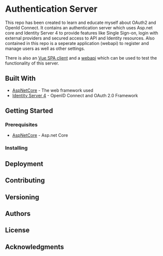 # Authentication Server

This repo has been created to learn and educate myself about OAuth2 and OpenId Connect. It contains an authentication server which uses Asp.net core and Identity Server 4 to provide features like Single Sign-on, login with external providers and secured access to API and Identity resources. Also contained in this repo is a seperate application (webapi) to register and manage users as well as other settings.

There is also an <a href="https://github.com/latsic/vue_oidc_client">Vue SPA client</a> and a <a href="https://github.com/latsic/idApi1">webapi</a> which can be used to test the functionality of this server.

## Built With

* [AspNetCore](https://github.com/aspnet/AspNetCore/) - The web framework used
* [Identity Server 4](https://github.com/IdentityServer/IdentityServer4) - OpenID Connect and OAuth 2.0 Framework

## Getting Started

### Prerequisites

* [AspNetCore](https://www.microsoft.com/net/download/dotnet-core/2.1) - Asp.net Core

### Installing

## Deployment

## Contributing

## Versioning

## Authors

## License

## Acknowledgments




